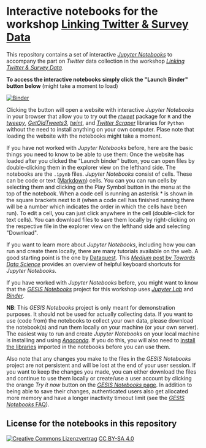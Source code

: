 # Interactive notebooks for the workshop [Linking Twitter &amp; Survey Data](https://training.gesis.org/?site=pDetails&child=full&pID=0x50AFEB41D3B34A09A1F067452267DFC5)

This repository contains a set of interactive [*Jupyter Notebooks*](https://jupyter.org/) to accompany the part on *Twitter* data collection in the workshop [*Linking Twitter &amp; Survey Data*](https://training.gesis.org/?site=pDetails&child=full&pID=0x50AFEB41D3B34A09A1F067452267DFC5).

**To access the interactive notebooks simply click the "Launch Binder" button below** (might take a moment to load)

[![Binder](https://notebooks.gesis.org/binder/badge_logo.svg)](https://notebooks.gesis.org/binder/v2/gh/jobreu/twitter-linking-workshop-2020/master?urlpath=lab)

Clicking the button will open a website with interactive *Jupyter Notebooks* in your browser that allow you to try out the [*rtweet*](http://rtweet.info/) package for `R` and the [*tweepy*](https://www.tweepy.org/), [*GetOldTweets3*](https://pypi.org/project/GetOldTweets3/), [*twint*](https://github.com/twintproject/twint), and [*Twitter Scraper*](https://github.com/bisguzar/twitter-scraper) libraries for `Python` without the need to install anything on your own computer. Plase note that loading the website with the notebooks might take a moment.

If you have not worked with *Jupyter Notebooks* before, here are the basic things you need to know to be able to use them: Once the website has loaded after you clicked the "Launch binder" button, you can open files by double-clicking them in the explorer view on the lefthand side. The notebooks are the `.ipynb` files. *Jupyter Notebooks* consist of cells. These can be code or text ([Markdown](https://www.markdownguide.org/)) cells. You can you can run cells by selecting them and clicking on the Play Symbol button in the menu at the top of the notebook. When a code cell is running an asterisk * is shown in the square brackets next to it (when a code cell has finished running there will be a number which indicates the order in which the cells have been run). To edit a cell, you can just click anywhere in the cell (double-click for text cells). You can download files to save them locally by right-clicking on the respective file in the explorer view on the lefthand side and selecting "Download".

If you want to learn more about *Jupyter Notebooks*, including how you can run and create them locally, there are many tutorials available on the web. A good starting point is the one by [Dataquest](https://www.dataquest.io/blog/jupyter-notebook-tutorial/). This [*Medium* post by *Towards Data Science*](https://towardsdatascience.com/jypyter-notebook-shortcuts-bf0101a98330) provides an overview of helpful keyboard shortcuts for *Jupyter Notebooks*.

If you have worked with *Jupyter Notebooks* before, you might want to know that the [*GESIS Notebooks*](https://notebooks.gesis.org/) project for this workshop uses [*Jupyter Lab*](https://towardsdatascience.com/jupyter-lab-evolution-of-the-jupyter-notebook-5297cacde6b) and [*Binder*](https://mybinder.org/).

**NB**: This *GESIS Notebooks* project is only meant for demonstration purposes. It should not be used for actually collecting data. If you want to use (code from) the notebooks to collect your own data, please download the notebook(s) and run them locally on your machine (or your own server). The easiest way to run and create *Jupyter Notebooks* on your local machine is installing and using [*Anaconda*](https://www.anaconda.com/products/individual). If you do this, you will also need to [install the libraries](https://docs.conda.io/projects/conda/en/latest/user-guide/tasks/manage-pkgs.html) imported in the notebooks before you can use them.

Also note that any changes you make to the files in the *GESIS Notebooks* project are not persistent and will be lost at the end of your user session. If you want to keep the changes you made, you can either download the files and continue to use them locally or create/use a user account by clicking the orange *Try it now* button on the [*GESIS Notebooks* page](https://notebooks.gesis.org/). In addition to being able to save their changes, authenticated users also get allocated more memory and have a longer inactivity timeout limit (see the [*GESIS Notebooks* FAQ](https://notebooks.gesis.org/faq/)).

## License for the notebooks in this repository
[![Creative Commons Lizenzvertrag](https://i.creativecommons.org/l/by-sa/4.0/88x31.png)](http://creativecommons.org/licenses/by-sa/4.0/) [CC BY-SA 4.0](http://creativecommons.org/licenses/by-sa/4.0/)